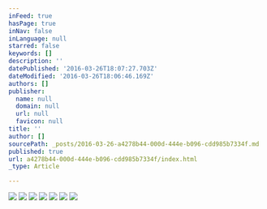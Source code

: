 ```yaml
---
inFeed: true
hasPage: true
inNav: false
inLanguage: null
starred: false
keywords: []
description: ''
datePublished: '2016-03-26T18:07:27.703Z'
dateModified: '2016-03-26T18:06:46.169Z'
authors: []
publisher:
  name: null
  domain: null
  url: null
  favicon: null
title: ''
author: []
sourcePath: _posts/2016-03-26-a4278b44-000d-444e-b096-cdd985b7334f.md
published: true
url: a4278b44-000d-444e-b096-cdd985b7334f/index.html
_type: Article

---
```

![](https://the-grid-user-content.s3-us-west-2.amazonaws.com/6f274f82-c509-4884-8622-51cb3da5963c.jpg)
![](https://the-grid-user-content.s3-us-west-2.amazonaws.com/3a099b2e-8d34-40c6-9c64-4befeaa9a6a4.jpg)
![](https://the-grid-user-content.s3-us-west-2.amazonaws.com/f56ec067-44e0-443c-8039-185833682f58.jpg)
![](https://the-grid-user-content.s3-us-west-2.amazonaws.com/47b9a3be-2e72-490f-b5ed-4186a1059672.jpg)
![](https://the-grid-user-content.s3-us-west-2.amazonaws.com/f36d2ef5-2794-475e-b2fb-02ff47224495.jpg)
![](https://the-grid-user-content.s3-us-west-2.amazonaws.com/89888148-ccce-48a2-83d7-0ed872eb4dd2.jpg)
![](https://the-grid-user-content.s3-us-west-2.amazonaws.com/b0df9411-5054-4ecb-b226-8f21dd0e1941.jpg)